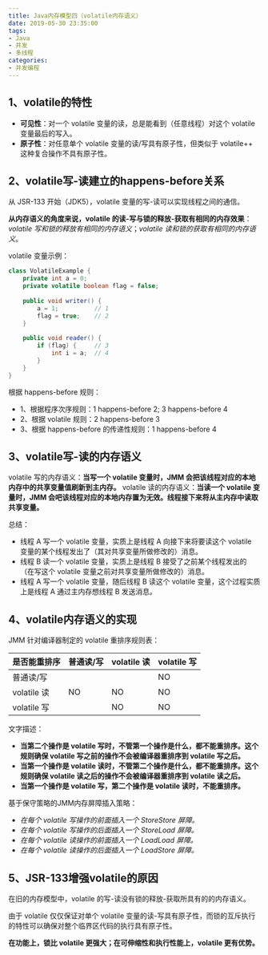 ```yaml
---
title: Java内存模型四（volatile内存语义）
date: 2019-05-30 23:35:00
tags:
- Java
- 并发
- 多线程
categories:
- 并发编程
---
```


## 1、volatile的特性

 * **可见性**：对一个 volatile 变量的读，总是能看到（任意线程）对这个 volatile 变量最后的写入。
 * **原子性**：对任意单个 volatile 变量的读/写具有原子性，但类似于 volatile++ 这种复合操作不具有原子性。

## 2、volatile写-读建立的happens-before关系

从 JSR-133 开始（JDK5），volatile 变量的写-读可以实现线程之间的通信。

**从内存语义的角度来说，volatile 的读-写与锁的释放-获取有相同的内存效果**：_volatile 写和锁的释放有相同的内存语义_；_volatile 读和锁的获取有相同的内存语义_。

<!-- more -->

volatile 变量示例：

```java
class VolatileExample {
    private int a = 0;
    private volatile boolean flag = false;
    
    public void writer() {
        a = 1;          // 1
        flag = true;    // 2
    }
    
    public void reader() {
        if (flag) {     // 3
            int i = a;  // 4
        }
    }
}
```

根据 happens-before 规则：
 * 1、根据程序次序规则：1 happens-before 2; 3 happens-before 4
 * 2、根据 volatile 规则：2 happens-before 3
 * 3、根据 happens-before 的传递性规则：1 happens-before 4

## 3、volatile写-读的内存语义

volatile 写的内存语义：**当写一个 volatile 变量时，JMM 会把该线程对应的本地内存中的共享变量值刷新到主内存。**
volatile 读的内存语义：**当读一个 volatile 变量时，JMM 会吧该线程对应的本地内存置为无效。线程接下来将从主内存中读取共享变量。**

总结：

 * 线程 A 写一个 volatile 变量，实质上是线程 A 向接下来将要读这个 volatile 变量的某个线程发出了（其对共享变量所做修改的）消息。
 * 线程 B 读一个 volatile 变量，实质上是线程 B 接受了之前某个线程发出的（在写这个 volatile 变量之前对共享变量所做修改的）消息。
 * 线程 A 写一个 volatile 变量，随后线程 B 读这个 volatile 变量，这个过程实质上是线程 A 通过主内存想线程 B 发送消息。

## 4、volatile内存语义的实现

JMM 针对编译器制定的 volatile 重排序规则表：

| 是否能重排序 | 普通读/写 | volatile 读 | volatile 写 | 
| ------ | ------ | ------ | ------ |
| 普通读/写 |  |  | NO |
| volatile 读 | NO | NO | NO |
| volatile 写 |  | NO | NO |

文字描述：

 * **当第二个操作是 volatile 写时，不管第一个操作是什么，都不能重排序。这个规则确保 volatile 写之前的操作不会被编译器重排序到 volatile 写之后。**
 * **当第一个操作是 volatile 读时，不管第二个操作是什么，都不能重排序。这个规则确保 volatile 读之后的操作不会被编译器重排序到 volatile 读之后。**
 * **当第一个操作是 volatile 写，第二个操作是 volatile 读时，不能重排序。**

基于保守策略的JMM内存屏障插入策略：

 * _在每个 volatile 写操作的前面插入一个 StoreStore 屏障。_
 * _在每个 volatile 写操作的后面插入一个 StoreLoad 屏障。_
 * _在每个 volatile 读操作的前面插入一个 LoadLoad 屏障。_
 * _在每个 volatile 读操作的后面插入一个 LoadStore 屏障。_

## 5、JSR-133增强volatile的原因

在旧的内存模型中，volatile 的写-读没有锁的释放-获取所具有的的内存语义。

由于 volatile 仅仅保证对单个 volatile 变量的读-写具有原子性，而锁的互斥执行的特性可以确保对整个临界区代码的执行具有原子性。

**在功能上，锁比 volatile 更强大；在可伸缩性和执行性能上，volatile 更有优势。**
